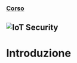 ### [Corso](https://elearning.informatica.unisa.it/el-platform/course/view.php?id=839)

![IoT Security](https://seecontrol.com/wp-content/uploads/2021/08/IoT-based-Asset-solutions-1.jpg)
--- 

# Introduzione
